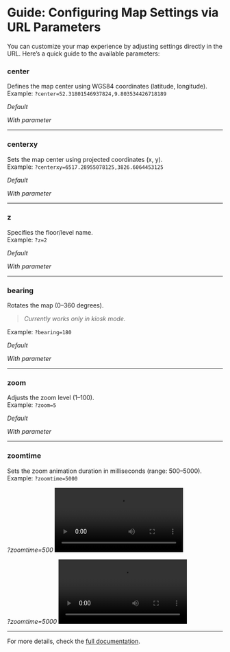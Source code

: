 # Guide: Configuring Map Settings via URL Parameters  

You can customize your map experience by adjusting settings directly in the URL. Here’s a quick guide to the available parameters:  

### **center**  
Defines the map center using WGS84 coordinates (latitude, longitude).  
Example: `?center=52.31801546937824,9.803534426718189`  

*Default*
<img loading="lazy" src="/img/map-settings/eurotier.webp" alt="" />

*With parameter*
<img loading="lazy" src="/img/map-settings/center.webp" alt="" />

---

### **centerxy**  
Sets the map center using projected coordinates (x, y).  
Example: `?centerxy=6517.28955078125,3826.6064453125`  

*Default*
<img loading="lazy" src="/img/map-settings/eurotier.webp" alt="" />

*With parameter*
<img loading="lazy" src="/img/map-settings/centerxy.webp" alt="" />

---

### **z**  
Specifies the floor/level name.  
Example: `?z=2`

*Default*
<img loading="lazy" src="/img/map-settings/demo.webp" alt="" />

*With parameter*
<img loading="lazy" src="/img/map-settings/z.webp" alt="" />

---

### **bearing**  
Rotates the map (0–360 degrees). 
> *Currently works only in kiosk mode.*  

Example: `?bearing=180`  

*Default*
<img loading="lazy" src="/img/map-settings/kiosk.webp" alt="" />

*With parameter*
<img loading="lazy" src="/img/map-settings/bearing.webp" alt="" />

---

### **zoom**  
Adjusts the zoom level (1–100).  
Example: `?zoom=5`  

*Default*
<img loading="lazy" src="/img/map-settings/eurotier.webp" alt="" />

*With parameter*
<img loading="lazy" src="/img/map-settings/zoom.webp" alt="" />

---

### **zoomtime**  
Sets the zoom animation duration in milliseconds (range: 500–5000).  
Example: `?zoomtime=5000`  

*?zoomtime=500*
<video controls>
    <source src="/img/map-settings/zoomtime_500.mp4" type="video/mp4" />
</video>

*?zoomtime=5000*
<video controls>
    <source src="/img/map-settings/zoomtime_5000.mp4" type="video/mp4" />
</video>

---

For more details, check the [full documentation](/guide/query-parameters).